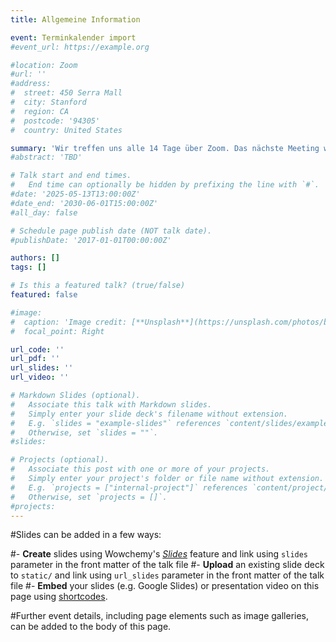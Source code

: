 ```yaml
---
title: Allgemeine Information

event: Terminkalender import
#event_url: https://example.org

#location: Zoom
#url: ''
#address:
#  street: 450 Serra Mall
#  city: Stanford
#  region: CA
#  postcode: '94305'
#  country: United States

summary: 'Wir treffen uns alle 14 Tage über Zoom. Das nächste Meeting wird dir unten angezeigt. Du kannst auch die Termine über den Link : https://ed-ac-uk.zoom.us/meeting/tZUlde2orTMpE9MPumq2Mqf_AFD1U1PiQXpl/ics?icsToken=DAesz6jaP5-sPJ0dFwAALAAAADaRtDynenM3QzSyd-rOYXqHpVR7HtkuKdgbGW4fFYT4UUNLJ-j7CQEvbAekdaQfkbNo2VlmvSjtBkRBCTAwMDAwMQ&meetingMasterEventId=4pV8Kup-TTqlfk4ZXhgvKw zu deinem Kalender hinzufügen. Den Link zum Zoom Meeting findet ihr in der Beschreibung der einzelnen Termine. Die Meeting ID ist 818 2403 8397 und ihr könnte mit dem Passwort YMUV8GeM beitreten. Wir freuen uns auf euch!'
#abstract: 'TBD'

# Talk start and end times.
#   End time can optionally be hidden by prefixing the line with `#`.
#date: '2025-05-13T13:00:00Z'
#date_end: '2030-06-01T15:00:00Z'
#all_day: false

# Schedule page publish date (NOT talk date).
#publishDate: '2017-01-01T00:00:00Z'

authors: []
tags: []

# Is this a featured talk? (true/false)
featured: false

#image:
#  caption: 'Image credit: [**Unsplash**](https://unsplash.com/photos/bzdhc5b3Bxs)'
#  focal_point: Right

url_code: ''
url_pdf: ''
url_slides: ''
url_video: ''

# Markdown Slides (optional).
#   Associate this talk with Markdown slides.
#   Simply enter your slide deck's filename without extension.
#   E.g. `slides = "example-slides"` references `content/slides/example-slides.md`.
#   Otherwise, set `slides = ""`.
#slides:

# Projects (optional).
#   Associate this post with one or more of your projects.
#   Simply enter your project's folder or file name without extension.
#   E.g. `projects = ["internal-project"]` references `content/project/deep-learning/index.md`.
#   Otherwise, set `projects = []`.
#projects:
---
```


#Slides can be added in a few ways:

#- **Create** slides using Wowchemy's [_Slides_](https://docs.hugoblox.com/managing-content/#create-slides) feature and link using `slides` parameter in the front matter of the talk file
#- **Upload** an existing slide deck to `static/` and link using `url_slides` parameter in the front matter of the talk file
#- **Embed** your slides (e.g. Google Slides) or presentation video on this page using [shortcodes](https://docs.hugoblox.com/writing-markdown-latex/).

#Further event details, including page elements such as image galleries, can be added to the body of this page.
